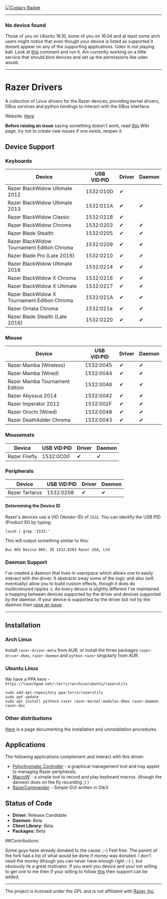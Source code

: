 [![Codacy Badge](https://api.codacy.com/project/badge/Grade/fd36d0d76e9842c4a7d67118bd01b275)](https://www.codacy.com/app/terry_5/razer-drivers?utm_source=github.com&amp;utm_medium=referral&amp;utm_content=terrycain/razer-drivers&amp;utm_campaign=Badge_Grade)

-------------------

### No device found
Those of you on Ubuntu 16.10, some of you on 16.04 and at least some arch users might notice that even though your device is listed as supported it doesnt appear on any of the supporting applications. Udev is not playing ball. Look at [this](https://github.com/terrycain/razer-drivers/issues/67#issuecomment-260419314) comment and run it. Am currently working on a little service that should bind devices and set up the permissions like udev would.

---------------------

# Razer Drivers

A collection of Linux drivers for the Razer devices, providing kernel drivers, DBus services and python bindings to interact with the DBus interface.

Website: [Here](https://terrycain.github.io/razer-drivers/)

**Before raising an issue** saying something doesn't work, read [this](https://github.com/terrycain/razer-drivers/wiki/Troubleshooting) Wiki page, try not to create new issues if one exists, reopen it.

## Device Support
### Keyboards
| Device                                        | USB VID:PID | Driver | Daemon |
| --------------------------------------------- | ----------- | ------ | ------ |
| Razer BlackWidow Ultimate 2012                |  1532:010D  |   ✔    |        |
| Razer BlackWidow Ultimate 2013                |  1532:011A  |   ✔    |   ✔    |
| Razer BlackWidow Classic                      |  1532:011B  |   ✔    |        |
| Razer BlackWidow Chroma                       |  1532:0203  |   ✔    |   ✔    |
| Razer Blade Stealth                           |  1532:0205  |   ✔    |   ✔    |
| Razer BlackWidow Tournament Edition Chroma    |  1532:0209  |   ✔    |   ✔    |
| Razer Blade Pro (Late 2016)                   |  1532:0210  |   ✔    |   ✔    |
| Razer BlackWidow Ultimate 2016                |  1532:0214  |   ✔    |   ✔    |
| Razer BlackWidow X Chroma                     |  1532:0216  |   ✔    |   ✔    |
| Razer BlackWidow X Ultimate                   |  1532:0217  |   ✔    |   ✔    |
| Razer BlackWidow X Tournament Edition Chroma  |  1532:021A  |   ✔    |   ✔    |
| Razer Ornata Chroma                           |  1532:021e  |   ✔    |   ✔    |
| Razer Blade Stealth (Late 2016)               |  1532:0220  |   ✔    |   ✔    |

### Mouse
| Device                          | USB VID:PID | Driver | Daemon |
| ------------------------------- | ----------- | ------ | ------ |
| Razer Mamba (Wireless)          |  1532:0045  |   ✔     |   ✔    |
| Razer Mamba (Wired)             |  1532:0044  |   ✔     |   ✔    |
| Razer Mamba Tournament Edition  |  1532:0046  |   ✔     |   ✔    |
| Razer Abyssus 2014              |  1532:0042  |   ✔     |   ✔    |
| Razer Imperator 2012            |  1532:002F  |   ✔     |   ✔    |
| Razer Orochi (Wired)            |  1532:0048  |   ✔     |   ✔    |
| Razer DeathAdder Chroma         |  1532:0043  |   ✔     |   ✔    |

### Mousemats
| Device        | USB VID:PID | Driver | Daemon |
| ------------- | ----------- | ------ | ------ |
| Razer Firefly |  1532:0C00  |   ✔    |   ✔     |

### Peripherals
| Device          | USB VID:PID | Driver | Daemon |
| --------------- | ----------- | ------ | ------ |
| Razer Tartarus  |  1532:0208  |   ✔    |   ✔     |


#### Determining the Device ID
Razer's devices use a VID (Vendor ID) of `1532`. You can identify the USB PID (Product ID) by typing:

    lsusb | grep '1532:'

This will output something similar to this:

    Bus 003 Device 005: ID 1532:0203 Razer USA, Ltd


### Daemon Support
I've created a daemon that lives in userspace which allows one to easily interact with the driver. It abstracts away some of the logic and also (will eventually) allow you to build
custom effects, though it does do mulitcoloured ripples :). As every device is slightly different I've maintained a mapping between devices supported by the driver and devices supported
by the daemon. If your device is supported by the driver but not by the daemon then [raise an issue](https://github.com/terrycain/razer-drivers/issues/new).

---

## Installation

### Arch Linux

Install `razer-driver-meta` from AUR, or install the three packages `razer-driver-dkms`, `razer-daemon` and `python-razer` singularly from AUR.

### Ubuntu Linux
We have a PPA here - `https://launchpad.net/~terrz/+archive/ubuntu/razerutils`

```
sudo add-apt-repository ppa:terrz/razerutils
sudo apt update
sudo apt install python3-razer razer-kernel-modules-dkms razer-daemon razer-doc
```

### Other distributions

[Here](https://github.com/terrycain/razer-drivers/wiki/Installation) is a page documenting the installation and uninstallation procedures.

## Applications

The following applications complement and interact with this driver:

* [Polychromatic Controller](https://github.com/lah7/polychromatic-controller) - a graphical management tool and tray applet to managing Razer peripherals.
* [MacroW](https://github.com/igorbb/MacroW) - a simple tool to record and play keyboard macros. (though the dameon does on the fly recording ;) )
* [RazerCommander](https://github.com/GabMus/razerCommander) - Simple GUI written in Gtk3

## Status of Code

 - **Driver:** Release Candidate
 - **Daemon:** Beta
 - **Client Library:** Beta
 - **Packages:** Beta

##Contributions

Some guys have already donated to the cause. ;-) Feel free.
The parent of the fork had a list of what would be done if money was donated. I don't need the money (though you can never have enough right ;-) ), but obviously its a great motivator.
If you want you device and your not willing to get one to me then if your willing to follow [this](https://github.com/terrycain/razer-drivers/wiki/Reverse-Engineering-USB-Protocol) then support can be added.

---

The project is licensed under the GPL and is not affiliated with [Razer, Inc](http://www.razerzone.com/).

